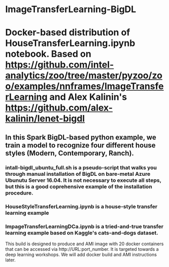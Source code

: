 # ImageTransferLearning-BigDL
# Docker-based distribution of HouseTransferLearning.ipynb notebook. Based on https://github.com/intel-analytics/zoo/tree/master/pyzoo/zoo/examples/nnframes/ImageTransferLearning and Alex Kalinin's https://github.com/alex-kalinin/lenet-bigdl
## In this Spark BigDL-based python example, we train a model to recognize four different house styles (Modern, Contemporary, Ranch).
### intall-bigdl_ubuntu_full.sh is a pseudo-script that walks you through manual installation of BigDL on bare-metal Azure Ubunutu Server 16.04. It is not necessary to execute all steps, but this is a good coprehensive example of the installation procedure.
### HouseStyleTransferLearning.ipynb is a house-style transfer learning example
### ImpageTransferLearningDCa.ipynb is a tried-and-true transfer learning example based on Kaggle's cats-and-dogs dataset.

This build is designed to produce and AMI image with 20 docker containers that can be accessed via http://URL:port_number. It is targeted towards a deep learning workshops.
We will add docker build and AMI instructions later. 
